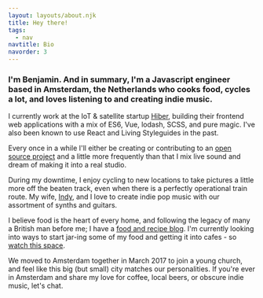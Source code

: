 ```yaml
---
layout: layouts/about.njk
title: Hey there!
tags:
  - nav
navtitle: Bio
navorder: 3
---
```


### I'm Benjamin. And in summary, I'm a Javascript engineer based in Amsterdam, the Netherlands who cooks food, cycles a lot, and loves listening to and creating indie music.

I currently work at the IoT & satellite startup [Hiber](https://hiber.global), building their frontend web applications with a mix of ES6, Vue, lodash, SCSS, and pure magic. I've also been known to use React and Living Styleguides in the past.

Every once in a while I'll either be creating or contributing to an [open source project](https://github.com/nothingrandom) and a little more frequently than that I mix live sound and dream of making it into a real studio.

During my downtime, I enjoy cycling to new locations to take pictures a little more off the beaten track, even when there is a perfectly operational train route. My wife, [Indy](http://pausefornoeffect.com), and I love to create indie pop music with our assortment of synths and guitars.

I believe food is the heart of every home, and following the legacy of many a British man before me; I have a [food and recipe blog](/food). I'm currently looking into ways to start jar-ing some of my food and getting it into cafes - so [watch this space](https://instagram.com/foodwithbenjamin).</p>

We moved to Amsterdam together in March 2017 to join a young church, and feel like this big (but small) city matches our personalities. If you're ever in Amsterdam and share my love for coffee, local beers, or obscure indie music, let's chat.

